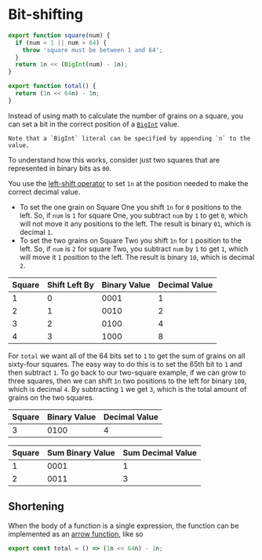 # Bit-shifting

```javascript
export function square(num) {
  if (num < 1 || num > 64) {
    throw 'square must be between 1 and 64';
  }
  return 1n << (BigInt(num) - 1n);
}

export function total() {
  return (1n << 64n) - 1n;
}
```

Instead of using math to calculate the number of grains on a square, you can set a bit in the correct position of a [`BigInt`][bigint] value.

~~~~exercism/note
Note that a `BigInt` literal can be specified by appending `n` to the value.
~~~~

To understand how this works, consider just two squares that are represented in binary bits as `00`.

You use the [left-shift operator][left-shift-operator] to set `1n` at the position needed to make the correct decimal value.

- To set the one grain on Square One you shift `1n` for `0` positions to the left.
  So, if `num` is `1` for square One, you subtract `num` by `1` to get `0`, which will not move it any positions to the left.
  The result is binary `01`, which is decimal `1`.
- To set the two grains on Square Two you shift `1n` for `1` position to the left.
  So, if `num` is `2` for square Two, you subtract `num` by `1` to get `1`, which will move it `1` position to the left.
  The result is binary `10`, which is decimal `2`.

| Square | Shift Left By | Binary Value | Decimal Value |
| ------ | ------------- | ------------ | ------------- |
| 1      | 0             | 0001         | 1             |
| 2      | 1             | 0010         | 2             |
| 3      | 2             | 0100         | 4             |
| 4      | 3             | 1000         | 8             |

For `total` we want all of the 64 bits set to `1` to get the sum of grains on all sixty-four squares.
The easy way to do this is to set the 65th bit to `1` and then subtract `1`.
To go back to our two-square example, if we can grow to three squares, then we can shift `1n` two positions to the left for binary `100`,
which is decimal `4`.
By subtracting `1` we get `3`, which is the total amount of grains on the two squares.

| Square | Binary Value | Decimal Value |
| ------ | ------------ | ------------- |
| 3      | 0100         | 4             |

| Square | Sum Binary Value | Sum Decimal Value |
| ------ | ---------------- | ----------------- |
| 1      | 0001             | 1                 |
| 2      | 0011             | 3                 |

## Shortening

When the body of a function is a single expression, the function can be implemented as an [arrow function][arrow-function], like so

```javascript
export const total = () => (1n << 64n) - 1n;
```

[bigint]: https://developer.mozilla.org/en-US/docs/Web/JavaScript/Reference/Global_Objects/BigInt
[left-shift-operator]: https://developer.mozilla.org/en-US/docs/Web/JavaScript/Reference/Operators/Left_shift
[arrow-function]: https://developer.mozilla.org/en-US/docs/Web/JavaScript/Reference/Functions/Arrow_functions
